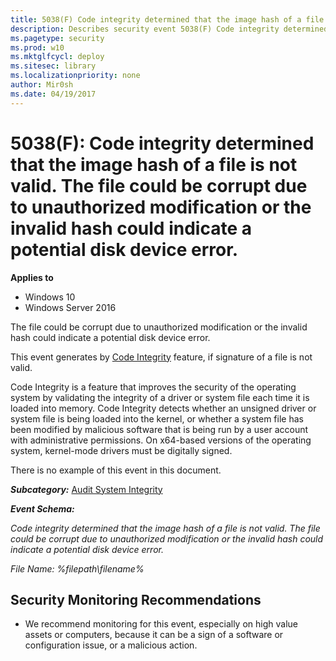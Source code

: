 ```yaml
---
title: 5038(F) Code integrity determined that the image hash of a file is not valid. (Windows 10)
description: Describes security event 5038(F) Code integrity determined that the image hash of a file is not valid.
ms.pagetype: security
ms.prod: w10
ms.mktglfcycl: deploy
ms.sitesec: library
ms.localizationpriority: none
author: Mir0sh
ms.date: 04/19/2017
---
```


# 5038(F): Code integrity determined that the image hash of a file is not valid. The file could be corrupt due to unauthorized modification or the invalid hash could indicate a potential disk device error.

**Applies to**
-   Windows 10
-   Windows Server 2016
 

The file could be corrupt due to unauthorized modification or the invalid hash could indicate a potential disk device error.

This event generates by [Code Integrity](https://technet.microsoft.com/en-us/library/dd348642(v=ws.10).aspx) feature, if signature of a file is not valid.

Code Integrity is a feature that improves the security of the operating system by validating the integrity of a driver or system file each time it is loaded into memory. Code Integrity detects whether an unsigned driver or system file is being loaded into the kernel, or whether a system file has been modified by malicious software that is being run by a user account with administrative permissions. On x64-based versions of the operating system, kernel-mode drivers must be digitally signed.

There is no example of this event in this document.

***Subcategory:***&nbsp;[Audit System Integrity](audit-system-integrity.md)

***Event Schema:***

*Code integrity determined that the image hash of a file is not valid. The file could be corrupt due to unauthorized modification or the invalid hash could indicate a potential disk device error.*

*File Name: %filepath\\filename%*

## Security Monitoring Recommendations

-   We recommend monitoring for this event, especially on high value assets or computers, because it can be a sign of a software or configuration issue, or a malicious action.

